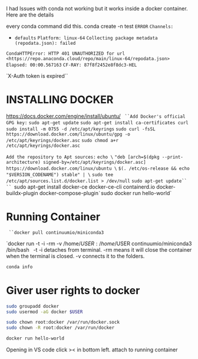 I had Issues with conda not working but it works inside a docker container. Here are the details

every conda command did this. 
conda create -n test
`ERROR` 
`Channels:`
 - `defaults`
`Platform: linux-64`
`Collecting package metadata (repodata.json): failed`

`CondaHTTPError: HTTP 401 UNAUTHORIZED for url <https://repo.anaconda.cloud/repo/main/linux-64/repodata.json>`
`Elapsed: 00:00.567163`
`CF-RAY: 87f8f2452e8f8dc3-HEL`

`X-Auth token is expired``

# INSTALLING DOCKER
https://docs.docker.com/engine/install/ubuntu/
`
``Add Docker's official GPG key:`
`sudo apt-get update`
`sudo apt-get install ca-certificates curl`
`sudo install -m 0755 -d /etc/apt/keyrings`
`sudo curl -fsSL https://download.docker.com/linux/ubuntu/gpg -o /etc/apt/keyrings/docker.asc`
`sudo chmod a+r /etc/apt/keyrings/docker.asc`

`Add the repository to Apt sources:`
`echo \`
  `"deb [arch=$(dpkg --print-architecture) signed-by=/etc/apt/keyrings/docker.asc] https://download.docker.com/linux/ubuntu \`
  `$(. /etc/os-release && echo "$VERSION_CODENAME") stable" | \`
  `sudo tee /etc/apt/sources.list.d/docker.list > /dev/null`
`sudo apt-get update``
``
`sudo apt-get install docker-ce docker-ce-cli containerd.io docker-buildx-plugin docker-compose-plugin``
`
``sudo docker run hello-world`

# Running Container
`
``docker pull continuumio/miniconda3`

`docker run -t -i -rm -v /home/$USER:/home/$USER continuumio/miniconda3 /bin/bash``
``
-t -i detaches from terminal. -rm means it will close the container when the terminal is closed. -v connects it to the folders.
```bash
conda info
```

# Giver user rights to docker

```bash
sudo groupadd docker
sudo usermod -aG docker $USER
```

```bash
sudo chown root:docker /var/run/docker.sock
sudo chown -R root:docker /var/run/docker
```

```bash
docker run hello-world
```

Opening in VS code
click >< in bottom left. 
attach to running container
